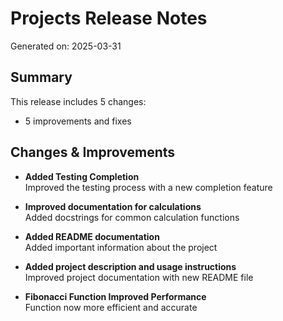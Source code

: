 # Projects Release Notes
Generated on: 2025-03-31

## Summary

This release includes 5 changes:
- 5 improvements and fixes

## Changes & Improvements

- **Added Testing Completion**  
  Improved the testing process with a new completion feature

- **Improved documentation for calculations**  
  Added docstrings for common calculation functions

- **Added README documentation**  
  Added important information about the project

- **Added project description and usage instructions**  
  Improved project documentation with new README file

- **Fibonacci Function Improved Performance**  
  Function now more efficient and accurate
